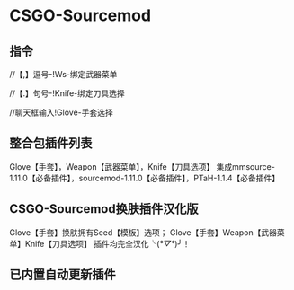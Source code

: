 # CSGO-Sourcemod
指令
--
//【,】逗号-!Ws-绑定武器菜单 

//【.】句号-!Knife-绑定刀具选择

//聊天框输入!Glove-手套选择

整合包插件列表
--
Glove【手套】，Weapon【武器菜单】，Knife【刀具选项】
集成mmsource-1.11.0【必备插件】，sourcemod-1.11.0【必备插件】，PTaH-1.1.4【必备插件】

CSGO-Sourcemod换肤插件汉化版
--
Glove【手套】换肤拥有Seed【模板】选项；
Glove【手套】Weapon【武器菜单】Knife【刀具选项】
插件均完全汉化╰(*°▽°*)╯！

已内置自动更新插件
--
